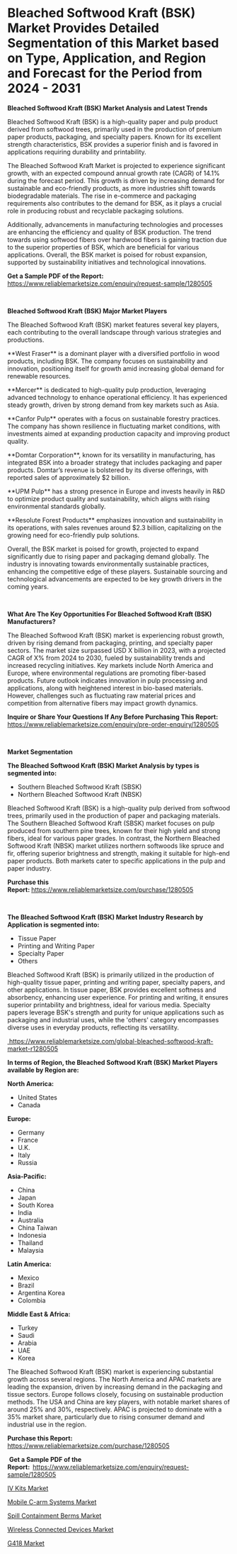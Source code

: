 <p><h1>Bleached Softwood Kraft (BSK) Market Provides Detailed Segmentation of this Market based on Type, Application, and Region and Forecast for the Period from 2024 - 2031</h1></p><p><strong>Bleached Softwood Kraft (BSK) Market Analysis and Latest Trends</strong></p>
<p><p>Bleached Softwood Kraft (BSK) is a high-quality paper and pulp product derived from softwood trees, primarily used in the production of premium paper products, packaging, and specialty papers. Known for its excellent strength characteristics, BSK provides a superior finish and is favored in applications requiring durability and printability. </p><p>The Bleached Softwood Kraft Market is projected to experience significant growth, with an expected compound annual growth rate (CAGR) of 14.1% during the forecast period. This growth is driven by increasing demand for sustainable and eco-friendly products, as more industries shift towards biodegradable materials. The rise in e-commerce and packaging requirements also contributes to the demand for BSK, as it plays a crucial role in producing robust and recyclable packaging solutions. </p><p>Additionally, advancements in manufacturing technologies and processes are enhancing the efficiency and quality of BSK production. The trend towards using softwood fibers over hardwood fibers is gaining traction due to the superior properties of BSK, which are beneficial for various applications. Overall, the BSK market is poised for robust expansion, supported by sustainability initiatives and technological innovations.</p></p>
<p><strong>Get a Sample PDF of the Report:&nbsp;</strong> <a href="https://www.reliablemarketsize.com/enquiry/request-sample/1280505?utm_campaign=1171&utm_medium=2&utm_source=Github&utm_content=ia&utm_term=30092024&utm_id=bleached-softwood-kraft-bsk">https://www.reliablemarketsize.com/enquiry/request-sample/1280505</a></p>
<p>&nbsp;</p>
<p><strong>Bleached Softwood Kraft (BSK) Major Market Players</strong></p>
<p><p>The Bleached Softwood Kraft (BSK) market features several key players, each contributing to the overall landscape through various strategies and productions. </p><p>**West Fraser** is a dominant player with a diversified portfolio in wood products, including BSK. The company focuses on sustainability and innovation, positioning itself for growth amid increasing global demand for renewable resources.</p><p>**Mercer** is dedicated to high-quality pulp production, leveraging advanced technology to enhance operational efficiency. It has experienced steady growth, driven by strong demand from key markets such as Asia.</p><p>**Canfor Pulp** operates with a focus on sustainable forestry practices. The company has shown resilience in fluctuating market conditions, with investments aimed at expanding production capacity and improving product quality.</p><p>**Domtar Corporation**, known for its versatility in manufacturing, has integrated BSK into a broader strategy that includes packaging and paper products. Domtar’s revenue is bolstered by its diverse offerings, with reported sales of approximately $2 billion.</p><p>**UPM Pulp** has a strong presence in Europe and invests heavily in R&D to optimize product quality and sustainability, which aligns with rising environmental standards globally. </p><p>**Resolute Forest Products** emphasizes innovation and sustainability in its operations, with sales revenues around $2.3 billion, capitalizing on the growing need for eco-friendly pulp solutions.</p><p>Overall, the BSK market is poised for growth, projected to expand significantly due to rising paper and packaging demand globally. The industry is innovating towards environmentally sustainable practices, enhancing the competitive edge of these players. Sustainable sourcing and technological advancements are expected to be key growth drivers in the coming years.</p></p>
<p>&nbsp;</p>
<p><strong>What Are The Key Opportunities For Bleached Softwood Kraft (BSK) Manufacturers?</strong></p>
<p><p>The Bleached Softwood Kraft (BSK) market is experiencing robust growth, driven by rising demand from packaging, printing, and specialty paper sectors. The market size surpassed USD X billion in 2023, with a projected CAGR of X% from 2024 to 2030, fueled by sustainability trends and increased recycling initiatives. Key markets include North America and Europe, where environmental regulations are promoting fiber-based products. Future outlook indicates innovation in pulp processing and applications, along with heightened interest in bio-based materials. However, challenges such as fluctuating raw material prices and competition from alternative fibers may impact growth dynamics.</p></p>
<p><strong>Inquire or Share Your Questions If Any Before Purchasing This Report:</strong> <a href="https://www.reliablemarketsize.com/enquiry/pre-order-enquiry/1280505?utm_campaign=1171&utm_medium=2&utm_source=Github&utm_content=ia&utm_term=30092024&utm_id=bleached-softwood-kraft-bsk">https://www.reliablemarketsize.com/enquiry/pre-order-enquiry/1280505</a></p>
<p>&nbsp;</p>
<p><strong>Market Segmentation</strong></p>
<p><strong>The Bleached Softwood Kraft (BSK) Market Analysis by types is segmented into:</strong></p>
<p><ul><li>Southern Bleached Softwood Kraft (SBSK)</li><li>Northern Bleached Softwood Kraft (NBSK)</li></ul></p>
<p><p>Bleached Softwood Kraft (BSK) is a high-quality pulp derived from softwood trees, primarily used in the production of paper and packaging materials. The Southern Bleached Softwood Kraft (SBSK) market focuses on pulp produced from southern pine trees, known for their high yield and strong fibers, ideal for various paper grades. In contrast, the Northern Bleached Softwood Kraft (NBSK) market utilizes northern softwoods like spruce and fir, offering superior brightness and strength, making it suitable for high-end paper products. Both markets cater to specific applications in the pulp and paper industry.</p></p>
<p><strong>Purchase this Report:&nbsp;</strong><a href="https://www.reliablemarketsize.com/purchase/1280505?utm_campaign=1171&utm_medium=2&utm_source=Github&utm_content=ia&utm_term=30092024&utm_id=bleached-softwood-kraft-bsk">https://www.reliablemarketsize.com/purchase/1280505</a></p>
<p>&nbsp;</p>
<p><strong>The Bleached Softwood Kraft (BSK) Market Industry Research by Application is segmented into:</strong></p>
<p><ul><li>Tissue Paper</li><li>Printing and Writing Paper</li><li>Specialty Paper</li><li>Others</li></ul></p>
<p><p>Bleached Softwood Kraft (BSK) is primarily utilized in the production of high-quality tissue paper, printing and writing paper, specialty papers, and other applications. In tissue paper, BSK provides excellent softness and absorbency, enhancing user experience. For printing and writing, it ensures superior printability and brightness, ideal for various media. Specialty papers leverage BSK's strength and purity for unique applications such as packaging and industrial uses, while the 'others' category encompasses diverse uses in everyday products, reflecting its versatility.</p></p>
<p><a href="https://www.reliablemarketsize.com/global-bleached-softwood-kraft-market-r1280505?utm_campaign=1171&utm_medium=2&utm_source=Github&utm_content=ia&utm_term=30092024&utm_id=bleached-softwood-kraft-bsk">&nbsp;https://www.reliablemarketsize.com/global-bleached-softwood-kraft-market-r1280505</a></p>
<p><strong>In terms of Region, the Bleached Softwood Kraft (BSK) Market Players available by Region are:</strong></p>
<p>
    <p> <strong> North America: </strong>
        <ul>
            <li>United States</li>
            <li>Canada</li>
        </ul>
        </p> 
    <p> <strong> Europe: </strong>
        <ul>
            <li>Germany</li>
            <li>France</li>
            <li>U.K.</li>
            <li>Italy</li>
            <li>Russia</li>
        </ul>
        </p> 
    <p> <strong> Asia-Pacific: </strong>
        <ul>
            <li>China</li>
            <li>Japan</li>
            <li>South Korea</li>
            <li>India</li>
            <li>Australia</li>
            <li>China Taiwan</li>
            <li>Indonesia</li>
            <li>Thailand</li>
            <li>Malaysia</li>
        </ul>
        </p> 
    <p> <strong> Latin America: </strong>
        <ul>
            <li>Mexico</li>
            <li>Brazil</li>
            <li>Argentina Korea</li>
            <li>Colombia</li>
        </ul>
        </p> 
    <p> <strong> Middle East & Africa: </strong>
        <ul>
            <li>Turkey</li>
            <li>Saudi</li>
            <li>Arabia</li>
            <li>UAE</li>
            <li>Korea</li>
        </ul>
    </p>
    </p>
<p><p>The Bleached Softwood Kraft (BSK) market is experiencing substantial growth across several regions. The North America and APAC markets are leading the expansion, driven by increasing demand in the packaging and tissue sectors. Europe follows closely, focusing on sustainable production methods. The USA and China are key players, with notable market shares of around 25% and 30%, respectively. APAC is projected to dominate with a 35% market share, particularly due to rising consumer demand and industrial use in the region.</p></p>
<p><strong>Purchase this Report: </strong><a href="https://www.reliablemarketsize.com/purchase/1280505?utm_campaign=1171&utm_medium=2&utm_source=Github&utm_content=ia&utm_term=30092024&utm_id=bleached-softwood-kraft-bsk">https://www.reliablemarketsize.com/purchase/1280505</a></p>
<p>&nbsp;<strong>Get a Sample PDF of the Report:&nbsp;&nbsp;</strong><a href="https://www.reliablemarketsize.com/enquiry/request-sample/1280505?utm_campaign=1171&utm_medium=2&utm_source=Github&utm_content=ia&utm_term=30092024&utm_id=bleached-softwood-kraft-bsk">https://www.reliablemarketsize.com/enquiry/request-sample/1280505</a></p>
<p><strong></strong></p>
<p><p><a href="https://www.linkedin.com/pulse/global-iv-kits-market-size-expected-experience-cagr-125-xtsie?utm_campaign=1171&utm_medium=2&utm_source=Github&utm_content=ia&utm_term=30092024&utm_id=bleached-softwood-kraft-bsk">IV Kits Market</a></p><p><a href="https://github.com/vimar16th/Market-Research-Report-List-6/blob/main/mobile-c-arm-systems-market.md?utm_campaign=1171&utm_medium=2&utm_source=Github&utm_content=ia&utm_term=30092024&utm_id=bleached-softwood-kraft-bsk">Mobile C-arm Systems Market</a></p><p><a href="https://www.linkedin.com/pulse/comprehensive-analysis-global-spill-containment-berms-ny65e?utm_campaign=1171&utm_medium=2&utm_source=Github&utm_content=ia&utm_term=30092024&utm_id=bleached-softwood-kraft-bsk">Spill Containment Berms Market</a></p><p><a href="https://issuu.com/reportprime-2/docs/wireless-connected-devices-market-s_898fa822b327d6?utm_campaign=1171&utm_medium=2&utm_source=Github&utm_content=ia&utm_term=30092024&utm_id=bleached-softwood-kraft-bsk">Wireless Connected Devices Market</a></p><p><a href="https://issuu.com/reportprime-2/docs/g418-market-size-2030.pptx_d9413df47ec4f6?utm_campaign=1171&utm_medium=2&utm_source=Github&utm_content=ia&utm_term=30092024&utm_id=bleached-softwood-kraft-bsk">G418 Market</a></p></p>